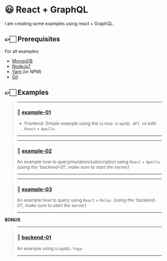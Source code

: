 # 😃 React + GraphQL

I am creating some examples using react + GraphQL.

## 👉🏻 Prerequisites

For all examples:

- [MongoDB](https://docs.mongodb.com/manual/installation/#mongodb-community-edition)
- [NodeJs7](https://nodejs.org/en/download/)
- [Yarn](https://yarnpkg.com) *(or NPM)*
- [Git](https://git-scm.com/downloads)

## 👉🏻 Examples

> ----
>
> ### 🍄️ [example-**01**](https://github.com/ricardocanelas/react-graphql-examples/tree/master/example-01)
>
> * Frontend: Simple example using the `GitHub GraphQL API v4` with `React` + `Apollo`.
>
> ---

> ----
>
> ### 🍄️ [example-**02**](https://github.com/ricardocanelas/react-graphql-examples/tree/master/example-02)
>
> An example how to query/mutation/subscription using `React` + `Apollo`.
> *(using the 'backend-01', make sure to start the server)*
>
> ---

> ----
>
> ### 🍄️ [example-**03**](https://github.com/ricardocanelas/react-graphql-examples/tree/master/example-03)
>
> An example how to query using `React` + `Relay`.
> *(using the 'backend-01', make sure to start the server)*
>
> ---

**BONUS**

> ----
>
> ### 🍄️ [backend-**01**](https://github.com/ricardocanelas/react-graphql-examples/tree/master/backend-01)
>
> An example using `GraphQL-Yoga`.
>
> ---
